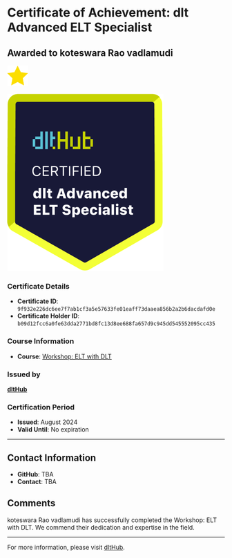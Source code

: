 
# Certificate of Achievement: dlt Advanced ELT Specialist

## Awarded to **koteswara Rao vadlamudi**

<img src="../badges/star.png" width="48">

![Course Image](../badges/advanced_etl_specialist.png)

### Certificate Details
- **Certificate ID**: `9f932e226dc6ee7f7ab1cf3a5e57633fe01eaff73daaea856b2a2b6dacdafd0e`
- **Certificate Holder ID**: `b09d12fcc6a0fe63dda2771bd8fc13d8ee688fa657d9c945dd545552095cc435`

### Course Information
- **Course**: [Workshop: ELT with DLT](https://github.com/dlt-hub/dlthub-education/tree/main/workshops/workshop_august_2024)

### Issued by
[**dltHub**](https://dlthub.com/) 

### Certification Period
- **Issued**: August 2024
- **Valid Until**: No expiration

---

## Contact Information
- **GitHub**: TBA
- **Contact**: TBA

## Comments
koteswara Rao vadlamudi has successfully completed the Workshop: ELT with DLT. We commend their dedication and expertise in the field.

---

For more information, please visit [dltHub](https://dlthub.com/).
    